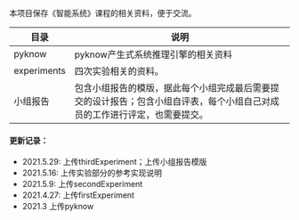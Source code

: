本项目保存《智能系统》课程的相关资料，便于交流。

| 目录        | 说明                                                         |
| ----------- | ------------------------------------------------------------ |
| pyknow      | pyknow产生式系统推理引擎的相关资料                           |
| experiments | 四次实验相关的资料。                                         |
| 小组报告    | 包含小组报告的模版，据此每个小组完成最后需要提交的设计报告；包含小组自评表，每个小组自己对成员的工作进行评定，也需要提交。 |

#### 更新记录：

- 2021.5.29: 上传thirdExperiment；上传小组报告模版
- 2021.5.16: 上传实验部分的参考实现说明
- 2021.5.9: 上传secondExperiment
- 2021.4.27: 上传firstExperiment
- 2021.3 上传pyknow

